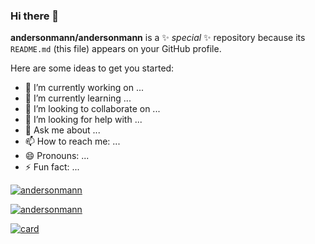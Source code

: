 ### Hi there 👋


**andersonmann/andersonmann** is a ✨ _special_ ✨ repository because its `README.md` (this file) appears on your GitHub profile.

Here are some ideas to get you started:

- 🔭 I’m currently working on ...
- 🌱 I’m currently learning ...
- 👯 I’m looking to collaborate on ...
- 🤔 I’m looking for help with ...
- 💬 Ask me about ...
- 📫 How to reach me: ...
- 😄 Pronouns: ...
- ⚡ Fun fact: ...

[![andersonmann](https://github-readme-stats.vercel.app/api/top-langs/?username=andersonmann&hide=html&layout=compact&theme=dark)](https://github.com/anuraghazra/github-readme-stats)


[![andersonmann](https://github-readme-stats.vercel.app/api/top-langs/?username=andersonmann&hide=html&layout=compact=true&theme=dark)](https://github.com/anuraghazra/github-readme-stats)

[![card](https://github-readme-stats.vercel.app/api?username=andersonmann&theme=default&show_icons=true)](https://github.com/anuraghazra/github-readme-stats)

